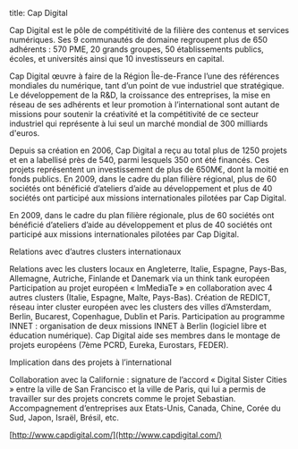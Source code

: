 title: Cap Digital

Cap Digital est le pôle de compétitivité de la filière des contenus et services numériques. Ses 9 communautés de domaine regroupent plus de 650 adhérents : 570 PME, 20 grands groupes, 50 établissements publics, écoles, et universités ainsi que 10 investisseurs en capital.

Cap Digital œuvre à faire de la Région Île-de-France l’une des références mondiales du numérique, tant d’un point de vue industriel que stratégique. Le développement de la R&D, la croissance des entreprises, la mise en réseau de ses adhérents et leur promotion à l’international sont autant de missions pour soutenir la créativité et la compétitivité de ce secteur industriel qui représente à lui seul un marché mondial de 300 milliards d'euros.

Depuis sa création en 2006, Cap Digital a reçu au total plus de 1250 projets et en a labellisé près de 540, parmi lesquels 350 ont été financés. Ces projets représentent un investissement de plus de 650M€, dont la moitié en fonds publics.
En 2009, dans le cadre du plan filière régional, plus de 60 sociétés ont bénéficié  d’ateliers d’aide au développement et  plus de 40 sociétés ont participé aux missions internationales pilotées par Cap Digital.

En 2009, dans le cadre du plan filière régionale, plus de 60 sociétés ont bénéficié d’ateliers d’aide au développement et plus de 40 sociétés ont participé aux missions internationales pilotées par Cap Digital.

Relations avec d’autres clusters internationaux

Relations avec les clusters locaux en Angleterre, Italie, Espagne, Pays-Bas, Allemagne, Autriche, Finlande et Danemark via un think tank européen
Participation au projet européen « ImMediaTe » en collaboration avec 4 autres clusters (Italie, Espagne, Malte, Pays-Bas).
Création de REDICT, réseau inter cluster européen avec les clusters des villes d’Amsterdam, Berlin, Bucarest, Copenhague, Dublin et Paris.
Participation au programme INNET : organisation de deux missions INNET à Berlin (logiciel libre et éducation numérique).
Cap Digital aide ses membres dans le montage de projets européens (7ème PCRD, Eureka, Eurostars, FEDER).

Implication dans des projets à l’international

Collaboration avec la Californie : signature de l’accord « Digital Sister Cities » entre la ville de San Francisco et la ville de Paris, qui lui a permis de travailler sur des projets concrets comme le projet Sebastian.
Accompagnement d’entreprises aux Etats-Unis, Canada, Chine, Corée du Sud, Japon, Israël, Brésil, etc.

[http://www.capdigital.com/](http://www.capdigital.com/)
